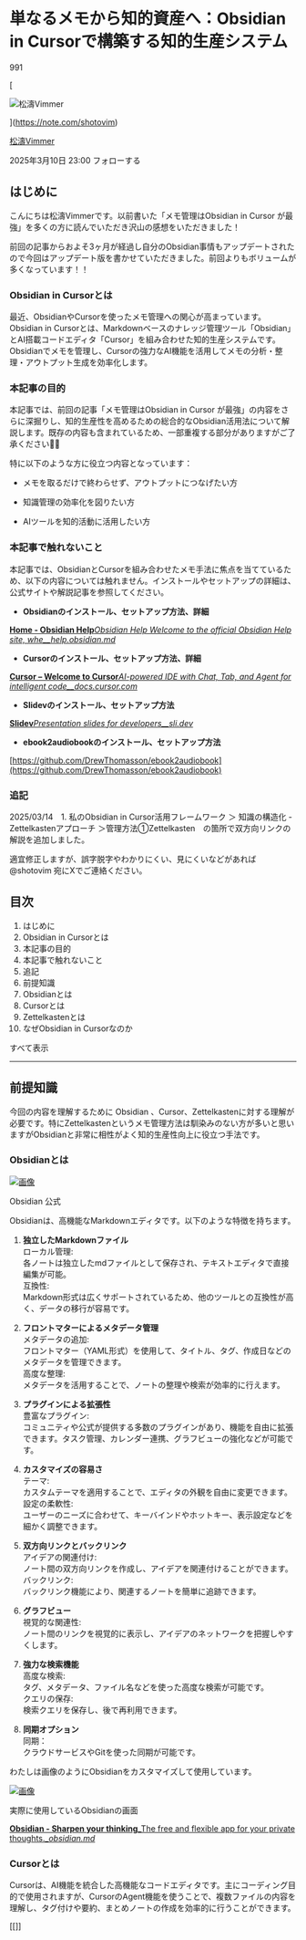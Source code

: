 # 単なるメモから知的資産へ：Obsidian in Cursorで構築する知的生産システム

991

[

![松濤Vimmer](https://assets.st-note.com/production/uploads/images/165667962/profile_db882c8c1306b6df111a136341dc3b2e.jpg?width=60)

](https://note.com/shotovim)

[松濤Vimmer](https://note.com/shotovim)

2025年3月10日 23:00 フォローする

## はじめに

こんにちは松濤Vimmerです。以前書いた「メモ管理はObsidian in Cursor が最強」を多くの方に読んでいただき沢山の感想をいただきました！

[](https://note.com/shotovim/n/na1d91f10c1d0)

前回の記事からおよそ3ヶ月が経過し自分のObsidian事情もアップデートされたので今回はアップデート版を書かせていただきました。前回よりもボリュームが多くなっています！！

### Obsidian in Cursorとは

最近、ObsidianやCursorを使ったメモ管理への関心が高まっています。Obsidian in Cursorとは、Markdownベースのナレッジ管理ツール「Obsidian」とAI搭載コードエディタ「Cursor」を組み合わせた知的生産システムです。Obsidianでメモを管理し、Cursorの強力なAI機能を活用してメモの分析・整理・アウトプット生成を効率化します。

### 本記事の目的

本記事では、前回の記事「メモ管理はObsidian in Cursor が最強」の内容をさらに深掘りし、知的生産性を高めるための総合的なObsidian活用法について解説します。既存の内容も含まれているため、一部重複する部分がありますがご了承ください🙇‍♂️

特に以下のような方に役立つ内容となっています：

- メモを取るだけで終わらせず、アウトプットにつなげたい方
    
- 知識管理の効率化を図りたい方
    
- AIツールを知的活動に活用したい方
    

### 本記事で触れないこと

本記事では、ObsidianとCursorを組み合わせたメモ手法に焦点を当てているため、以下の内容については触れません。インストールやセットアップの詳細は、公式サイトや解説記事を参照してください。

- **Obsidianのインストール、セットアップ方法、詳細**
    

[**Home - Obsidian Help**_Obsidian Help Welcome to the official Obsidian Help site, whe__help.obsidian.md_](https://help.obsidian.md/)[](https://help.obsidian.md/)

- **Cursorのインストール、セットアップ方法、詳細**
    

[**Cursor – Welcome to Cursor**_AI-powered IDE with Chat, Tab, and Agent for intelligent code__docs.cursor.com_](https://docs.cursor.com/get-started/welcome)[](https://docs.cursor.com/get-started/welcome)

- **Slidevのインストール、セットアップ方法**
    

[**Slidev**_Presentation slides for developers__sli.dev_](https://sli.dev/guide/)[](https://sli.dev/guide/)

- **ebook2audiobookのインストール、セットアップ方法**
    

[https://github.com/DrewThomasson/ebook2audiobook](https://github.com/DrewThomasson/ebook2audiobook)

### 追記

2025/03/14　1. 私のObsidian in Cursor活用フレームワーク ＞ 知識の構造化 - Zettelkastenアプローチ ＞管理方法①Zettelkasten　の箇所で双方向リンクの解説を追加しました。

適宜修正しますが、誤字脱字やわかりにくい、見にくいなどがあれば @shotovim 宛にXでご連絡ください。

## 目次

1. はじめに
2. Obsidian in Cursorとは
3. 本記事の目的
4. 本記事で触れないこと
5. 追記
6. 前提知識
7. Obsidianとは
8. Cursorとは
9. Zettelkastenとは
10. なぜObsidian in Cursorなのか

すべて表示

---

## 前提知識

今回の内容を理解するために Obsidian 、Cursor、Zettelkastenに対する理解が必要です。特にZettelkastenというメモ管理方法は馴染みのない方が多いと思いますがObsidianと非常に相性がよく知的生産性向上に役立つ手法です。

### Obsidianとは

[![画像](https://assets.st-note.com/img/1741611013-HsxUa4A3nyoIfPWRtFYGBV7g.png?width=1200)](https://assets.st-note.com/img/1741611013-HsxUa4A3nyoIfPWRtFYGBV7g.png?width=2000&height=2000&fit=bounds&quality=85)

Obsidian 公式

Obsidianは、高機能なMarkdownエディタです。以下のような特徴を持ちます。

1. **独立したMarkdownファイル**  
    ローカル管理:  
    各ノートは独立したmdファイルとして保存され、テキストエディタで直接編集が可能。  
    互換性:  
    Markdown形式は広くサポートされているため、他のツールとの互換性が高く、データの移行が容易です。
    
2. **フロントマターによるメタデータ管理**  
    メタデータの追加:  
    フロントマター（YAML形式）を使用して、タイトル、タグ、作成日などのメタデータを管理できます。  
    高度な整理:  
    メタデータを活用することで、ノートの整理や検索が効率的に行えます。
    
3. **プラグインによる拡張性**  
    豊富なプラグイン:  
    コミュニティや公式が提供する多数のプラグインがあり、機能を自由に拡張できます。タスク管理、カレンダー連携、グラフビューの強化などが可能です。
    
4. **カスタマイズの容易さ**  
    テーマ:  
    カスタムテーマを適用することで、エディタの外観を自由に変更できます。  
    設定の柔軟性:  
    ユーザーのニーズに合わせて、キーバインドやホットキー、表示設定などを細かく調整できます。
    
5. **双方向リンクとバックリンク**  
    アイデアの関連付け:  
    ノート間の双方向リンクを作成し、アイデアを関連付けることができます。  
    バックリンク:  
    バックリンク機能により、関連するノートを簡単に追跡できます。
    
6. **グラフビュー**  
    視覚的な関連性:  
    ノート間のリンクを視覚的に表示し、アイデアのネットワークを把握しやすくします。
    
7. **強力な検索機能**  
    高度な検索:  
    タグ、メタデータ、ファイル名などを使った高度な検索が可能です。  
    クエリの保存:  
    検索クエリを保存し、後で再利用できます。
    
8. **同期オプション**  
    同期：  
    クラウドサービスやGitを使った同期が可能です。
    

わたしは画像のようにObsidianをカスタマイズして使用しています。

[![画像](https://assets.st-note.com/img/1741606912-FUWSogyE3qrDMzQRCNIx07u2.png?width=1200)](https://assets.st-note.com/img/1741606912-FUWSogyE3qrDMzQRCNIx07u2.png?width=2000&height=2000&fit=bounds&quality=85)

実際に使用しているObsidianの画面

[**Obsidian - Sharpen your thinking**_The free and flexible app for your private thoughts.__obsidian.md_](https://obsidian.md/)[](https://obsidian.md/)

### Cursorとは

Cursorは、AI機能を統合した高機能なコードエディタです。主にコーディング目的で使用されますが、CursorのAgent機能を使うことで、複数ファイルの内容を理解し、タグ付けや要約、まとめノートの作成を効率的に行うことができます。

[[]]